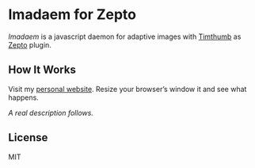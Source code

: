 Imadaem for Zepto
=============

_Imadaem_ is a javascript daemon for adaptive images with [Timthumb](http://code.google.com/p/timthumb/) as [Zepto](http://zeptojs.com/) plugin.

## How It Works

Visit my [personal website](http://penibelst.de/). Resize your browser’s window it and see what happens.

_A real description follows._

## License
MIT
